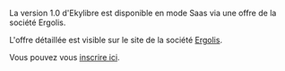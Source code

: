 La version 1.0 d'Ekylibre est disponible en mode Saas via une offre de la société Ergolis.

L'offre détaillée est visible sur le site de la société [Ergolis](http://ergolis.com).

Vous pouvez vous [inscrire ici](https://docs.google.com/forms/d/1BIOc0SwYmlJzAxgXXELJ1WXDs9oa6sTQlZBRAvZRT0I).